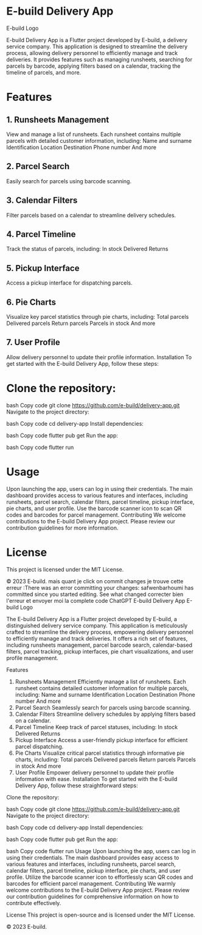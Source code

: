 # E-build Delivery App
E-build Logo

E-build Delivery App is a Flutter project developed by E-build, a delivery service company. This application is designed to streamline the delivery process, allowing delivery personnel to efficiently manage and track deliveries. It provides features such as managing runsheets, searching for parcels by barcode, applying filters based on a calendar, tracking the timeline of parcels, and more.

# Features
## 1. Runsheets Management
View and manage a list of runsheets.
Each runsheet contains multiple parcels with detailed customer information, including:
Name and surname
Identification
Location
Destination
Phone number
And more
## 2. Parcel Search
Easily search for parcels using barcode scanning.
## 3. Calendar Filters
Filter parcels based on a calendar to streamline delivery schedules.
## 4. Parcel Timeline
Track the status of parcels, including:
In stock
Delivered
Returns
## 5. Pickup Interface
Access a pickup interface for dispatching parcels.
## 6. Pie Charts
Visualize key parcel statistics through pie charts, including:
Total parcels
Delivered parcels
Return parcels
Parcels in stock
And more
## 7. User Profile
Allow delivery personnel to update their profile information.
Installation
To get started with the E-build Delivery App, follow these steps:

# Clone the repository:

bash
Copy code
git clone https://github.com/e-build/delivery-app.git
Navigate to the project directory:

bash
Copy code
cd delivery-app
Install dependencies:

bash
Copy code
flutter pub get
Run the app:

bash
Copy code
flutter run
# Usage
Upon launching the app, users can log in using their credentials.
The main dashboard provides access to various features and interfaces, including runsheets, parcel search, calendar filters, parcel timeline, pickup interface, pie charts, and user profile.
Use the barcode scanner icon to scan QR codes and barcodes for parcel management.
Contributing
We welcome contributions to the E-build Delivery App project. Please review our contribution guidelines for more information.

# License
This project is licensed under the MIT License.

© 2023 E-build.
mais quant je click on commit changes je trouve cette erreur :There was an error committing your changes: safwenbarhoumi has committed since you started editing. See what changed
correcter bien l'erreur et envoyer moi la complete code
ChatGPT
E-build Delivery App
E-build Logo

The E-build Delivery App is a Flutter project developed by E-build, a distinguished delivery service company. This application is meticulously crafted to streamline the delivery process, empowering delivery personnel to efficiently manage and track deliveries. It offers a rich set of features, including runsheets management, parcel barcode search, calendar-based filters, parcel tracking, pickup interfaces, pie chart visualizations, and user profile management.

Features
1. Runsheets Management
Efficiently manage a list of runsheets.
Each runsheet contains detailed customer information for multiple parcels, including:
Name and surname
Identification
Location
Destination
Phone number
And more
2. Parcel Search
Seamlessly search for parcels using barcode scanning.
3. Calendar Filters
Streamline delivery schedules by applying filters based on a calendar.
4. Parcel Timeline
Keep track of parcel statuses, including:
In stock
Delivered
Returns
5. Pickup Interface
Access a user-friendly pickup interface for efficient parcel dispatching.
6. Pie Charts
Visualize critical parcel statistics through informative pie charts, including:
Total parcels
Delivered parcels
Return parcels
Parcels in stock
And more
7. User Profile
Empower delivery personnel to update their profile information with ease.
Installation
To get started with the E-build Delivery App, follow these straightforward steps:

Clone the repository:

bash
Copy code
git clone https://github.com/e-build/delivery-app.git
Navigate to the project directory:

bash
Copy code
cd delivery-app
Install dependencies:

bash
Copy code
flutter pub get
Run the app:

bash
Copy code
flutter run
Usage
Upon launching the app, users can log in using their credentials.
The main dashboard provides easy access to various features and interfaces, including runsheets, parcel search, calendar filters, parcel timeline, pickup interface, pie charts, and user profile.
Utilize the barcode scanner icon to effortlessly scan QR codes and barcodes for efficient parcel management.
Contributing
We warmly welcome contributions to the E-build Delivery App project. Please review our contribution guidelines for comprehensive information on how to contribute effectively.

License
This project is open-source and is licensed under the MIT License.

© 2023 E-build.
